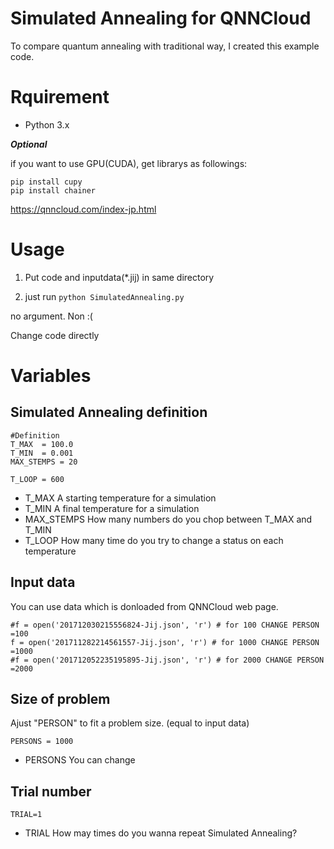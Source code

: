 # Simulated Annealing for QNNCloud

To compare quantum annealing with traditional way, I created this example code.

# Rquirement

- Python 3.x

***Optional***

if you want to use GPU(CUDA), get librarys as followings:

```
pip install cupy
pip install chainer
```

https://qnncloud.com/index-jp.html

# Usage

1. Put code and inputdata(*.jij) in same directory

2. just run `python SimulatedAnnealing.py`

no argument. Non :(

Change code directly
 
# Variables



## Simulated Annealing definition
```
#Definition 
T_MAX  = 100.0
T_MIN  = 0.001
MAX_STEMPS = 20

T_LOOP = 600
```

- T_MAX    A starting temperature for a simulation
- T_MIN    A final temperature for a simulation
- MAX_STEMPS How many numbers do you chop between T_MAX and T_MIN
- T_LOOP   How many time do you try to change a status on each temperature

## Input data
You can use data which is donloaded from QNNCloud web page.
```
#f = open('201712030215556824-Jij.json', 'r') # for 100 CHANGE PERSON =100
f = open('201711282214561557-Jij.json', 'r') # for 1000 CHANGE PERSON =1000
#f = open('201712052235195895-Jij.json', 'r') # for 2000 CHANGE PERSON =2000
```

## Size of problem
Ajust "PERSON" to fit a problem size. (equal to input data)

```
PERSONS = 1000
```

- PERSONS You can change 

## Trial number

```
TRIAL=1
```

- TRIAL How may times do you wanna repeat Simulated Annealing?

